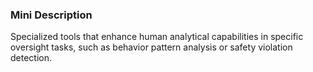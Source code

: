 ### Mini Description

Specialized tools that enhance human analytical capabilities in specific oversight tasks, such as behavior pattern analysis or safety violation detection.

